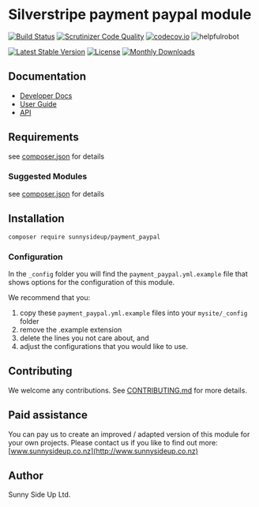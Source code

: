 # Silverstripe payment paypal module
[![Build Status](https://travis-ci.org/sunnysideup/silverstripe-payment_paypal.svg?branch=master)](https://travis-ci.org/sunnysideup/silverstripe-payment_paypal)
[![Scrutinizer Code Quality](https://scrutinizer-ci.com/g/sunnysideup/silverstripe-payment_paypal/badges/quality-score.png?b=master)](https://scrutinizer-ci.com/g/sunnysideup/silverstripe-payment_paypal/?branch=master)
[![codecov.io](https://codecov.io/github/sunnysideup/silverstripe-payment_paypal/coverage.svg?branch=master)](https://codecov.io/github/sunnysideup/silverstripe-payment_paypal?branch=master)
![helpfulrobot](https://helpfulrobot.io/sunnysideup/payment_paypal/badge)

[![Latest Stable Version](https://poser.pugx.org/sunnysideup/payment_paypal/version)](https://packagist.org/packages/sunnysideup/payment_paypal)
[![License](https://poser.pugx.org/sunnysideup/payment_paypal/license)](https://packagist.org/packages/sunnysideup/payment_paypal)
[![Monthly Downloads](https://poser.pugx.org/sunnysideup/payment_paypal/d/monthly)](https://packagist.org/packages/sunnysideup/payment_paypal)


## Documentation



 * [Developer Docs](docs/en/INDEX.md)
 * [User Guide](docs/en/userguide.md)
 * [API](http://ssmods.com/apis/payment_paypal/docs/en/api/)

## Requirements



see [composer.json](composer.json) for details

### Suggested Modules



see [composer.json](composer.json) for details


## Installation


```
composer require sunnysideup/payment_paypal
```

### Configuration



In the `_config` folder you will find the `payment_paypal.yml.example`
file that shows options for the configuration of this module.

We recommend that you:

  1. copy these `payment_paypal.yml.example` files into your
`mysite/_config` folder
  2. remove the .example extension
  3. delete the lines you not care about, and
  4. adjust the configurations that you would like to use.


## Contributing



We welcome any contributions. See [CONTRIBUTING.md](CONTRIBUTING.md) for more details.

## Paid assistance



You can pay us to create an improved / adapted version of this module for your own projects.  Please contact us if you like to find out more: [www.sunnysideup.co.nz](http://www.sunnysideup.co.nz)

## Author



Sunny Side Up Ltd.
